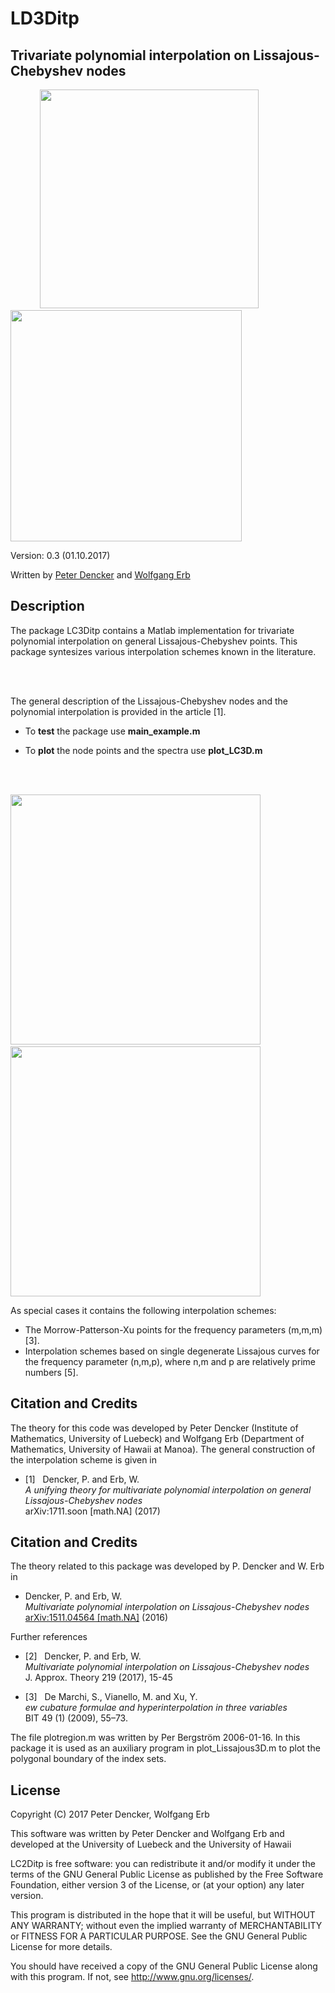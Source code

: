 # LD3Ditp
Trivariate polynomial interpolation on Lissajous-Chebyshev nodes
--------------------------------------------------------------------------------

&nbsp;&nbsp;&nbsp;&nbsp;&nbsp;&nbsp;&nbsp;&nbsp;&nbsp; &nbsp;&nbsp;<img src="img/Lissajous3D.jpg" width="350"> &nbsp;&nbsp;&nbsp;&nbsp;&nbsp;&nbsp;&nbsp;&nbsp;&nbsp; <img src="img/indexset3D.png" width="370">

Version: 0.3 (01.10.2017)

Written by <a href="http://www.math.uni-luebeck.de/mitarbeiter/dencker/index.php"> Peter Dencker</a> and <a href="http://math.hawaii.edu/~erb/index.html"> Wolfgang Erb</a>


Description
-----------

The package LC3Ditp contains a Matlab implementation for trivariate polynomial interpolation on 
general Lissajous-Chebyshev points. This package syntesizes various interpolation schemes known in the literature. 


<br><br>

The general description of the Lissajous-Chebyshev nodes and the polynomial interpolation is provided in the article [1]. 

- To **test** the package use **main_example.m**

- To **plot** the node points and the spectra use **plot_LC3D.m**

<br><br>

<img src="img/testfun1.jpg" width="400"> &nbsp;&nbsp;&nbsp; <img src="img/testfun2.jpg" width="400">

As special cases it contains the following interpolation schemes:

- The Morrow-Patterson-Xu points for the frequency parameters (m,m,m) [3].
- Interpolation schemes based on single degenerate Lissajous curves for 
the frequency parameter (n,m,p), where n,m and p are relatively prime numbers [5]. 


Citation and Credits
--------------------

The theory for this code was developed by Peter Dencker (Institute of Mathematics, University of Luebeck) and Wolfgang Erb (Department of Mathematics, University of Hawaii at Manoa). The general construction of the interpolation
scheme is given in


*   [1] &nbsp; Dencker, P. and Erb, W. <br>
    <i> A unifying theory for multivariate polynomial interpolation on general Lissajous-Chebyshev nodes </i> <br>
    arXiv:1711.soon [math.NA] (2017) 



Citation and Credits
--------------------

The theory related to this package was developed by P. Dencker and W. Erb in

<ul>
<li> Dencker, P. and Erb, W. <br>
 <i> Multivariate polynomial interpolation on Lissajous-Chebyshev nodes </i> <br> <a href="http://arxiv.org/pdf/1511.04564"> arXiv:1511.04564 [math.NA]</a> (2016)</li>
</ul>


Further references

*   [2] &nbsp; Dencker, P. and Erb, W. <br>
    <i> Multivariate polynomial interpolation on Lissajous-Chebyshev nodes </i> <br>
    J. Approx. Theory 219 (2017), 15-45

*   [3] &nbsp; De Marchi, S., Vianello, M. and Xu, Y. <br>
    <i> ew cubature formulae and hyperinterpolation in three variables </i> <br>
    BIT 49 (1) (2009), 55–73.
       

The file plotregion.m was written by Per Bergström 2006-01-16. In this package it is used as 
an auxiliary program in plot_Lissajous3D.m to plot the polygonal boundary of the index sets. 

License
-------

Copyright (C) 2017 Peter Dencker, Wolfgang Erb

This software was written by Peter Dencker and Wolfgang Erb 
and developed at the University of Luebeck and the University of Hawaii

LC2Ditp is free software: you can redistribute it and/or modify
it under the terms of the GNU General Public License as published by
the Free Software Foundation, either version 3 of the License, or
(at your option) any later version.

This program is distributed in the hope that it will be useful,
but WITHOUT ANY WARRANTY; without even the implied warranty of
MERCHANTABILITY or FITNESS FOR A PARTICULAR PURPOSE.  See the
GNU General Public License for more details.

You should have received a copy of the GNU General Public License
along with this program. If not, see <http://www.gnu.org/licenses/>.
